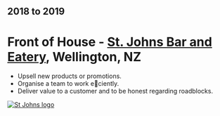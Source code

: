 ## 2018 to 2019

# Front of House - [St. Johns Bar and Eatery](https://www.stjohnsbar.co.nz/), Wellington, NZ

- Upsell new products or promotions.
- Organise a team to work eciently.
- Deliver value to a customer and to be honest regarding roadblocks.

[![St Johns logo](https://trademe.tmcdn.co.nz/photoserver/full/1068533573.jpg)](https://www.stjohnsbar.co.nz/)

